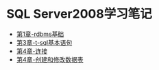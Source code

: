 # SQL Server2008学习笔记

- [第1章-rdbms基础](./note/Chapter1.org)
- [第3章-t-sql基本语句](./note/Chapter3.md)
- [第4章-连接](./note/Chapter4.md)
- [第4章-创建和修改数据表](./note/Chapter5.md)